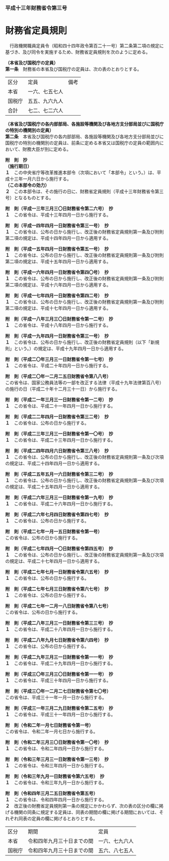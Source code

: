 ### 平成十三年財務省令第三号  
# 財務省定員規則  
　行政機関職員定員令（昭和四十四年政令第百二十一号）第二条第二項の規定に基づき、及び同令を実施するため、財務省定員規則を次のように定める。  
  
**（本省及び国税庁の定員）**  
**第一条**　財務省の本省及び国税庁の定員は、次の表のとおりとする。  

||||  
| --- | --- | --- |  
|区分|定員|備考|  
|本省|一六、七五七人||  
|国税庁|五五、九六九人||  
|合計|七二、七二六人||  
  
  
**（本省及び国税庁の各内部部局、各施設等機関及び各地方支分部局並びに国税庁の特別の機関別の定員）**  
**第二条**　本省及び国税庁の各内部部局、各施設等機関及び各地方支分部局並びに国税庁の特別の機関別の定員は、前条に定める本省又は国税庁の定員の範囲内において、財務大臣が別に定める。  
  
**附　則　抄**  
**（施行期日）**  
**１**　この中央省庁等改革推進本部令（次項において「本部令」という。）は、平成十三年一月六日から施行する。  
**（この本部令の効力）**  
**２**　この本部令は、その施行の日に、財務省定員規則（平成十三年財務省令第三号）となるものとする。  
  
**附　則（平成一三年三月三〇日財務省令第二六号）　抄**  
**１**　この省令は、平成十三年四月一日から施行する。  
  
**附　則（平成一四年四月一日財務省令第三一号）　抄**  
**１**　この省令は、公布の日から施行し、改正後の財務省定員規則第一条及び附則第二項の規定は、平成十四年四月一日から適用する。  
  
**附　則（平成一五年四月一日財務省令第五一号）　抄**  
**１**　この省令は、公布の日から施行し、改正後の財務省定員規則第一条及び附則第二項の規定は、平成十五年四月一日から適用する。  
  
**附　則（平成一六年四月一日財務省令第四〇号）　抄**  
**１**　この省令は、公布の日から施行し、改正後の財務省定員規則第一条及び附則第二項の規定は、平成十六年四月一日から適用する。  
  
**附　則（平成一七年四月一日財務省令第四二号）　抄**  
**１**　この省令は、公布の日から施行し、改正後の財務省定員規則第一条及び附則第二項の規定は、平成十七年四月一日から適用する。  
  
**附　則（平成一八年三月三〇日財務省令第一二号）　抄**  
**１**　この省令は、平成十八年四月一日から施行する。  
  
**附　則（平成一九年四月一日財務省令第三一号）　抄**  
**１**　この省令は、公布の日から施行し、改正後の財務省定員規則（以下「新規則」という。）の規定は、平成十九年四月一日から適用する。  
  
**附　則（平成二〇年三月三一日財務省令第一七号）　抄**  
**１**　この省令は、平成二十年四月一日から施行する。  
  
**附　則（平成二〇年一二月二五日財務省令第八八号）**  
この省令は、国家公務員法等の一部を改正する法律（平成十九年法律第百八号）の施行の日（平成二十年十二月三十一日）から施行する。  
  
**附　則（平成二一年三月三一日財務省令第一二号）　抄**  
**１**　この省令は、平成二十一年四月一日から施行する。  
  
**附　則（平成二二年四月一日財務省令第三二号）　抄**  
**１**　この省令は、公布の日から施行する。  
  
**附　則（平成二三年三月三一日財務省令第一〇号）　抄**  
**１**　この省令は、平成二十三年四月一日から施行する。  
  
**附　則（平成二四年四月六日財務省令第三八号）　抄**  
**１**　この省令は、公布の日から施行し、改正後の財務省定員規則第一条及び次項の規定は、平成二十四年四月一日から適用する。  
  
**附　則（平成二五年五月一六日財務省令第三二号）　抄**  
**１**　この省令は、公布の日から施行し、改正後の財務省定員規則第一条及び次項の規定は、平成二十五年四月一日から適用する。  
  
**附　則（平成二六年三月三一日財務省令第一九号）　抄**  
**１**　この省令は、平成二十六年四月一日から施行する。  
  
**附　則（平成二六年七月四日財務省令第四七号）　抄**  
**１**　この省令は、公布の日から施行する。  
  
**附　則（平成二七年一月一五日財務省令第一号）**  
この省令は、公布の日から施行する。  
  
**附　則（平成二七年四月一〇日財務省令第四五号）　抄**  
**１**　この省令は、公布の日から施行し、改正後の財務省定員規則第一条及び次項の規定は、平成二十七年四月一日から適用する。  
  
**附　則（平成二七年七月一日財務省令第六五号）　抄**  
**１**　この省令は、公布の日から施行する。  
  
**附　則（平成二七年七月三日財務省令第六七号）　抄**  
**１**　この省令は、公布の日から施行する。  
  
**附　則（平成二七年一二月一八日財務省令第八七号）**  
この省令は、公布の日から施行する。  
  
**附　則（平成二八年三月三一日財務省令第三三号）　抄**  
**１**　この省令は、平成二十八年四月一日から施行する。  
  
**附　則（平成二八年九月七日財務省令第六四号）　抄**  
**１**　この省令は、公布の日から施行する。  
  
**附　則（平成二九年三月三一日財務省令第一一号）　抄**  
**１**　この省令は、平成二十九年四月一日から施行する。  
  
**附　則（平成三〇年三月三〇日財務省令第一一号）　抄**  
**１**　この省令は、平成三十年四月一日から施行する。  
  
**附　則（平成三〇年一二月二七日財務省令第七〇号）**  
この省令は、平成三十一年一月一日から施行する。  
  
**附　則（平成三一年三月二九日財務省令第二五号）　抄**  
**１**　この省令は、平成三十一年四月一日から施行する。  
  
**附　則（令和二年一月七日財務省令第一号）**  
この省令は、令和二年一月七日から施行する。  
  
**附　則（令和二年三月三〇日財務省令第一〇号）　抄**  
**１**　この省令は、令和二年四月一日から施行する。  
  
**附　則（令和三年三月三一日財務省令第一三号）　抄**  
**１**　この省令は、令和三年四月一日から施行する。  
  
**附　則（令和三年九月一日財務省令第六五号）　抄**  
**１**　この省令は、令和三年九月一日から施行する。  
  
**附　則（令和四年三月二五日財務省令第五号）**  
**１**　この省令は、令和四年四月一日から施行する。  
**２**　改正後の財務省定員規則第一条の規定にかかわらず、次の表の区分の欄に掲げる機関の同条に規定する定員は、同表の期間の欄に掲げる期間においては、それぞれ同表の定員の欄に掲げるとおりとする。  

||||  
| --- | --- | --- |  
|区分|期間|定員|  
|本省|令和四年九月三十日までの間|一六、七九六人|  
|国税庁|令和四年九月三十日までの間|五六、八七五人|  
  

